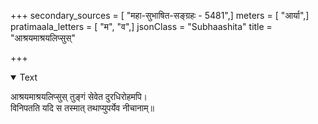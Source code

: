 +++
secondary_sources = [ "महा-सुभाषित-सङ्ग्रहः - 5481",]
meters = [ "आर्या",]
pratimaala_letters = [ "म", "व",]
jsonClass = "Subhaashita"
title = "आश्रयमाश्रयलिप्सुस्"

+++

<details open><summary>Text</summary>

आश्रयमाश्रयलिप्सुस् तुङ्गं सेवेत दुरधिरोहमपि।  
विनिपतति यदि स तस्मात् तथाप्युपर्येव नीचानाम्॥
</details>
